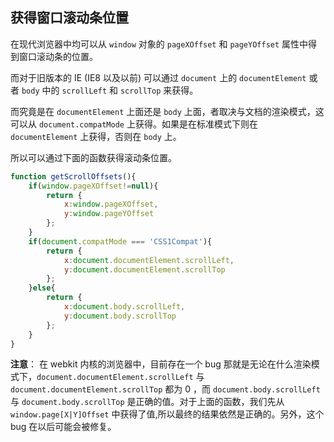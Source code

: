 ## 获得窗口滚动条位置

在现代浏览器中均可以从 `window` 对象的 `pageXOffset` 和 `pageYOffset` 属性中得到窗口滚动条的位置。

而对于旧版本的 IE (IE8 以及以前) 可以通过
`document` 上的 `documentElement` 或者 `body` 中的 `scrollLeft` 和 `scrollTop` 来获得。

而究竟是在 `documentElement` 上面还是 `body` 上面，者取决与文档的渲染模式，这可以从 `document.compatMode` 上获得。如果是在标准模式下则在 `documentElement` 上获得，否则在 `body` 上。

所以可以通过下面的函数获得滚动条位置。

```javascript
function getScrollOffsets(){
	if(window.pageXOffset!=null){
		return {
			x:window.pageXOffset,
			y:window.pageYOffset
		};
	}
	if(document.compatMode === 'CSS1Compat'){
		return {
			x:document.documentElement.scrollLeft,
			y:document.documentElement.scrollTop
		};
	}else{
		return {
			x:document.body.scrollLeft,
			y:document.body.scrollTop
		};
	}
}
```

**注意**： 在 webkit 内核的浏览器中，目前存在一个 bug 那就是无论在什么渲染模式下，`document.documentElement.scrollLeft` 与 `document.documentElement.scrollTop`
都为 0 ，而 `document.body.scrollLeft` 与 `document.body.scrollTop` 是正确的值。对于上面的函数，我们先从 `window.page[X|Y]Offset` 中获得了值,所以最终的结果依然是正确的。另外，这个 bug 在以后可能会被修复。